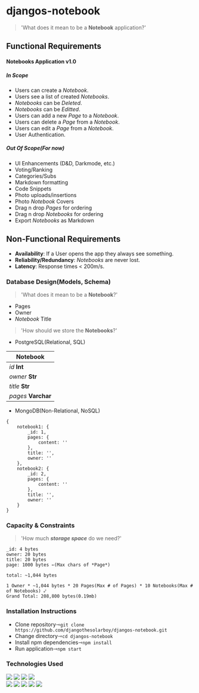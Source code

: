 # djangos-notebook
> 'What does it mean to be a **Notebook** application?'  

Functional Requirements  
--- 
#### Notebooks Application v1.0
##### In Scope  
- Users can create a *Notebook*.  
- Users see a list of created *Notebooks*.  
- *Notebooks* can be *Deleted*.
- *Notebooks* can be *Editted*.
- Users can add a new *Page* to a *Notebook*.
- Users can delete a *Page* from a *Notebook*.
- Users can edit a *Page* from a *Notebook*.
- User Authentication.

##### Out Of Scope(For now) 
- UI Enhancements (D&D, Darkmode, etc.)
- Voting/Ranking
- Categories/Subs
- Markdown formatting
- Code Snippets
- Photo uploads/insertions
- Photo *Notebook* Covers
- Drag n drop *Pages* for ordering
- Drag n drop *Notebooks* for ordering
- Export *Notebooks* as Markdown

Non-Functional Requirements  
---
- **Availability**: If a User opens the app they always see something.
- **Reliability/Redundancy**: *Notebooks* are never lost.
- **Latency**: Response times < 200m/s.

### Database Design(Models, Schema)
> 'What does it mean to be a **Notebook**?'
- Pages
- Owner
- *Notebook* Title

> 'How should we store the **Notebooks**?'
- PostgreSQL(Relational, SQL)  

| Notebook |
| ------ |
| *id* **Int** | 
| *owner* **Str** | 
| *title* **Str** | 
| *pages* **Varchar** |

- MongoDB(Non-Relational, NoSQL)  
```
{
    notebook1: {
        _id: 1,
        pages: {
            content: ''
        },
        title: '',
        owner: ''
    },
    notebook2: {
        _id: 2,
        pages: {
            content: ''
        },
        title: '',
        owner: ''
    }
}
```

### Capacity & Constraints
> 'How much *__storage space__* do we need?'  

```
_id: 4 bytes  
owner: 20 bytes  
title: 20 bytes  
page: 1000 bytes ⇽(Max chars of *Page*)

total: ~1,044 bytes

1 Owner * ~1,044 bytes * 20 Pages(Max # of Pages) * 10 Notebooks(Max # of Notebooks) ⤦
Grand Total: 208,800 bytes(0.19mb)
```

### Installation Instructions
- Clone repository⇾```git clone https://github.com/djangothesolarboy/djangos-notebook.git```
- Change directory⇾```cd djangos-notebook```
- Install npm dependencies⇾```npm install```
- Run application⇾```npm start```

### Technologies Used
![](https://img.shields.io/badge/-HTML-ffffff?style=flat-square&logo=html5&logoColor=E34F26)
![](https://img.shields.io/badge/-CSS-ffffff?style=flat-square&logo=css3&logoColor=1572B6)
![](https://img.shields.io/badge/-JS-ffffff?style=flat-square&logo=javascript&logoColor=F7DF1E)
![](https://img.shields.io/badge/-Electron-ffffff?style=flat-square&logo=electron&logoColor=47848F)  
![](https://img.shields.io/badge/-VScode-ffffff?style=flat-square&logo=visual-studio-code&logoColor=007ACC)
![](https://img.shields.io/badge/-Hyper-ffffff?style=flat-square&logo=hyper&logoColor=000000)
![](https://img.shields.io/badge/-Brave-ffffff?style=flat-square&logo=brave&logoColor=FB542B)
![](https://img.shields.io/badge/-Git-ffffff?style=flat-square&logo=git&logoColor=F05032)
![](https://img.shields.io/badge/-NPM-ffffff?style=flat-square&logo=npm&logoColor=CB3837)